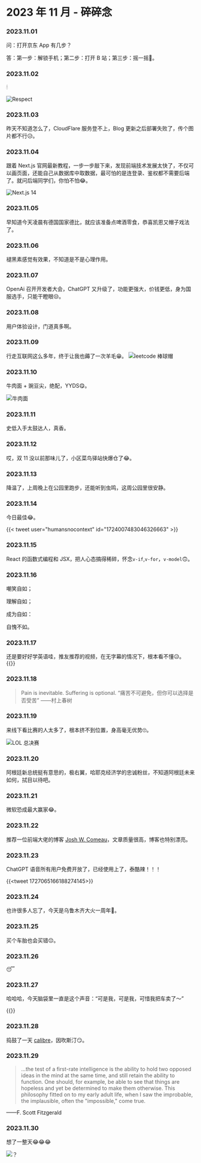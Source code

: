 # 2023 年 11 月 - 碎碎念


### 2023.11.01
问：打开京东 App 有几步？

答：第一步：解锁手机；第二步：打开 B 站；第三步：摇一摇🤔。

### 2023.11.02
🕯

![Respect](https://image.ericzzz.com/2023/11/02/d6adf6d4-fc0b-4ae1-af9e-0e09b51e18f2.jpg)

### 2023.11.03
昨天不知道怎么了，CloudFlare 服务登不上，Blog 更新之后部署失败了，传个图片都不行😥。

### 2023.11.04
跟着 Next.js 官网最新教程，一步一步敲下来，发现前端技术发展太快了，不仅可以画页面，还能自己从数据库中取数据，最可怕的是连登录、鉴权都不需要后端了。就问后端同学们，你怕不怕😂。

![Next.js 14](https://image.ericzzz.com/2023/11/07/c127a51c-61f7-498d-a920-7bcb5ffa48e3.jpg)

### 2023.11.05
早知道今天凌晨有德国国家德比，就应该准备点啤酒零食，恭喜凯恩又帽子戏法了。

### 2023.11.06
褪黑素感觉有效果，不知道是不是心理作用。

### 2023.11.07
OpenAi 召开开发者大会，ChatGPT 又升级了，功能更强大，价钱更低，身为国服选手，只能干瞪眼😒。

### 2023.11.08
用户体验设计，门道真多啊。

### 2023.11.09
行走互联网这么多年，终于让我也薅了一次羊毛😁。
![leetcode 棒球帽](https://image.ericzzz.com/2023/11/10/c2baafb8-b7ba-44a2-80f2-0f71977e6279.jpg)

### 2023.11.10
牛肉面 + 豌豆尖，绝配，YYDS😋。

![牛肉面](https://image.ericzzz.com/2023/11/10/7ad3d97d-ec02-4dcc-be7f-ea1545836cbf.jpg)

### 2023.11.11
史低入手太鼓达人，真香。

### 2023.11.12
哎，双 11 没以前那味儿了，小区菜鸟驿站快爆仓了😂。

### 2023.11.13
降温了，上周晚上在公园里跑步，还能听到虫鸣，这周公园里很安静。

### 2023.11.14
今日最佳😂。

{{< tweet user="humansnocontext" id="1724007483046326663" >}}

### 2023.11.15
React 的函数式编程和 JSX，把人心态搞得稀碎，怀念`v-if`,`v-for`，`v-model`🙃。

### 2023.11.16
嘲笑自如；

理解自如；

成为自如：

自愧不如。

### 2023.11.17
还是要好好学英语哇，推友推荐的视频，在无字幕的情况下，根本看不懂😥。
{{<youtube SAiSRuX4iW8>}}

### 2023.11.18
> Pain is inevitable. Suffering is optional. “痛苦不可避免，但你可以选择是否受苦” ——村上春树

### 2023.11.19
来线下看比赛的人太多了，根本挤不到位置，身高毫无优势🙄。

![LOL 总决赛](https://image.ericzzz.com/2023/11/20/ea3d882a-274f-43f5-8355-6171ff0b1204.jpg)

### 2023.11.20
阿根廷新总统挺有意思的，极右翼，哈耶克经济学的忠诚粉丝，不知道阿根廷未来如何，拭目以待吧。

### 2023.11.21
微软恐成最大赢家😂。

### 2023.11.22
推荐一位前端大佬的博客 [Josh W. Comeau](https://www.joshwcomeau.com/)，文章质量很高，博客也特别漂亮。

### 2023.11.23
ChatGPT 语音所有用户免费开放了，已经使用上了，泰酷辣！！！

{{<tweet 1727065166188274145>}}

### 2023.11.24
也许很多人忘了，今天是乌鲁木齐大火一周年🙏。

### 2023.11.25
买个车胎也会买错😔。

### 2023.11.26
😴

### 2023.11.27
哈哈哈，今天脑袋里一直是这个声音：“可是我，可是我，可惜我把车卖了～”

{{<youtube HFILwnVvH2o>}}

### 2023.11.28
捣鼓了一天 [calibre](https://calibre-ebook.com/zh_CN)，因吹斯汀😏。

### 2023.11.29
> ...the test of a first-rate intelligence is the ability to hold two opposed ideas in the mind at the same time, and still retain the ability to function. One should, for example, be able to see that things are hopeless and yet be determined to make them otherwise. This philosophy fitted on to my early adult life, when I saw the improbable, the implausible, often the "impossible," come true.
 
——F. Scott Fitzgerald

### 2023.11.30
想了一整天😂😂😂

![？](https://image.ericzzz.com/2023/11/30/990898eb-d96d-435b-9fec-deb51a605da3.jpg)

